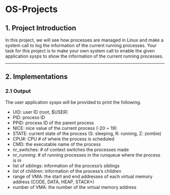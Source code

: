 # OS-Projects

## 1. Project Introduction
In this project, we will see how processes are managed in Linux and make a system call to 
log the information of the current running processes. Your task for this project is to make your 
own system call to enable the given application sysps to show the information of  the current 
running processes. 

----

## 2. Implementations
### 2.1 Output
The user application sysps will be provided to print the following.
- UID: user ID (root, $USER)
- PID: process ID
- PPID: process ID of the parent process
- NICE: nice value of the current process (-20 ~ 19)
- STATE: current state of the process (S: sleeping, R: running, Z: zombie)
- CPU#: CPU # of where the process is scheduled
- CMD: the executable name of the process
- nr_switches: # of context switches the processes made
- nr_running: # of running processes in the runqueue where the process is in
- list of siblings: information of the process’s siblings
- list of children: information of the process’s children
- range of VMA: the start and end addresses of each virtual memory address (CODE, DATA,
HEAP, STACK*)
- number of VMA: the number of the virtual memory address



